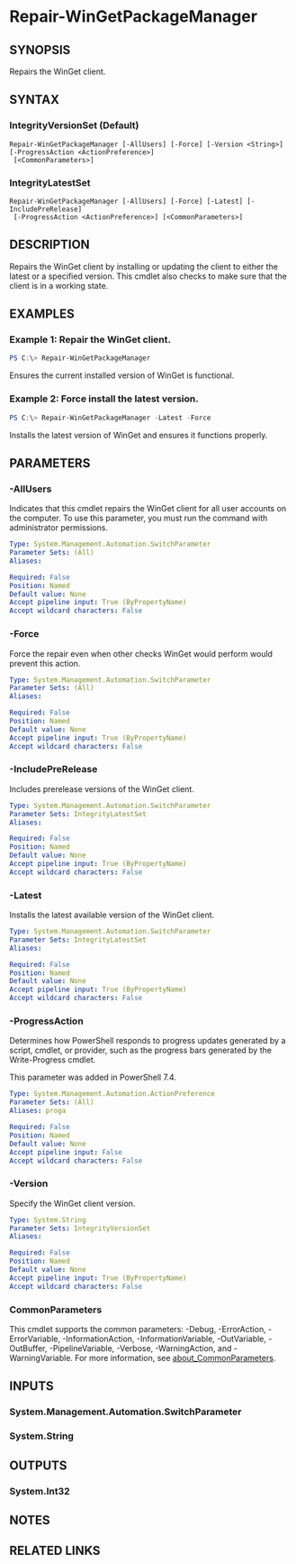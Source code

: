 ﻿---
external help file: Microsoft.WinGet.Client.Cmdlets.dll-Help.xml
Module Name: Microsoft.WinGet.Client
online version:
schema: 2.0.0
---

# Repair-WinGetPackageManager

## SYNOPSIS
Repairs the WinGet client.

## SYNTAX

### IntegrityVersionSet (Default)
```
Repair-WinGetPackageManager [-AllUsers] [-Force] [-Version <String>] [-ProgressAction <ActionPreference>]
 [<CommonParameters>]
```

### IntegrityLatestSet
```
Repair-WinGetPackageManager [-AllUsers] [-Force] [-Latest] [-IncludePreRelease]
 [-ProgressAction <ActionPreference>] [<CommonParameters>]
```

## DESCRIPTION
Repairs the WinGet client by installing or updating the client to either the latest or a specified version. This cmdlet also checks to make sure that the client is in a working state.

## EXAMPLES

### Example 1: Repair the WinGet client.
```powershell
PS C:\> Repair-WinGetPackageManager
```

Ensures the current installed version of WinGet is functional.

### Example 2: Force install the latest version.
```powershell
PS C:\> Repair-WinGetPackageManager -Latest -Force
```

Installs the latest version of WinGet and ensures it functions properly.

## PARAMETERS

### -AllUsers
Indicates that this cmdlet repairs the WinGet client for all user accounts on the computer. To use this parameter, you must run the command with administrator permissions.

```yaml
Type: System.Management.Automation.SwitchParameter
Parameter Sets: (All)
Aliases:

Required: False
Position: Named
Default value: None
Accept pipeline input: True (ByPropertyName)
Accept wildcard characters: False
```

### -Force
Force the repair even when other checks WinGet would perform would prevent this action.

```yaml
Type: System.Management.Automation.SwitchParameter
Parameter Sets: (All)
Aliases:

Required: False
Position: Named
Default value: None
Accept pipeline input: True (ByPropertyName)
Accept wildcard characters: False
```

### -IncludePreRelease
Includes prerelease versions of the WinGet client.

```yaml
Type: System.Management.Automation.SwitchParameter
Parameter Sets: IntegrityLatestSet
Aliases:

Required: False
Position: Named
Default value: None
Accept pipeline input: True (ByPropertyName)
Accept wildcard characters: False
```

### -Latest
Installs the latest available version of the WinGet client.

```yaml
Type: System.Management.Automation.SwitchParameter
Parameter Sets: IntegrityLatestSet
Aliases:

Required: False
Position: Named
Default value: None
Accept pipeline input: True (ByPropertyName)
Accept wildcard characters: False
```

### -ProgressAction
Determines how PowerShell responds to progress updates generated by a script, cmdlet, or provider, such as the progress bars generated by the Write-Progress cmdlet.

This parameter was added in PowerShell 7.4.

```yaml
Type: System.Management.Automation.ActionPreference
Parameter Sets: (All)
Aliases: proga

Required: False
Position: Named
Default value: None
Accept pipeline input: False
Accept wildcard characters: False
```

### -Version
Specify the WinGet client version.

```yaml
Type: System.String
Parameter Sets: IntegrityVersionSet
Aliases:

Required: False
Position: Named
Default value: None
Accept pipeline input: True (ByPropertyName)
Accept wildcard characters: False
```

### CommonParameters
This cmdlet supports the common parameters: -Debug, -ErrorAction, -ErrorVariable, -InformationAction, -InformationVariable, -OutVariable, -OutBuffer, -PipelineVariable, -Verbose, -WarningAction, and -WarningVariable. For more information, see [about_CommonParameters](http://go.microsoft.com/fwlink/?LinkID=113216).

## INPUTS

### System.Management.Automation.SwitchParameter

### System.String

## OUTPUTS

### System.Int32

## NOTES

## RELATED LINKS
